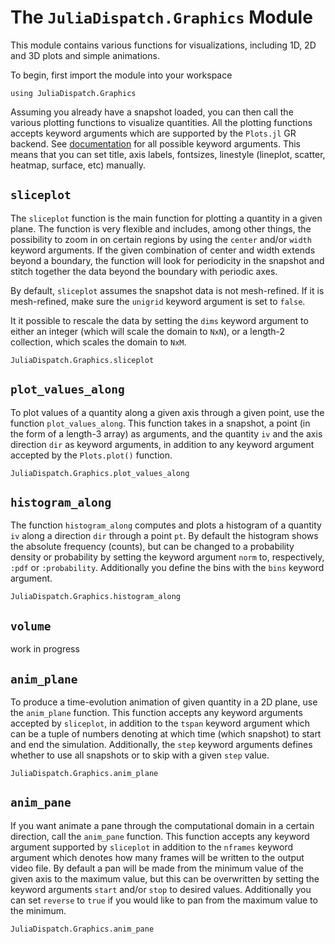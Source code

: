 # The `JuliaDispatch.Graphics` Module

This module contains various functions for visualizations, including 1D, 2D and 3D plots and simple animations.

To begin, first import the module into your workspace 

```@repl
using JuliaDispatch.Graphics
```

Assuming you already have a snapshot loaded, you can then call the various plotting functions to visualize quantities. All the plotting functions accepts keyword arguments which are supported by the `Plots.jl` GR backend. See [documentation](http://docs.juliaplots.org/latest/generated/gr/) for all possible keyword arguments. This means that you can set title, axis labels, fontsizes, linestyle (lineplot, scatter, heatmap, surface, etc) manually. 

## `sliceplot`

The `sliceplot` function is the main function for plotting a quantity in a given plane. The function is very flexible and includes, among other things, the possibility to zoom in on certain regions by using the `center` and/or `width` keyword arguments. If the given combination of center and width extends beyond a boundary, the function will look for periodicity in the snapshot and stitch together the data beyond the boundary with periodic axes.

By default, `sliceplot` assumes the snapshot data is not mesh-refined. If it is mesh-refined, make sure the `unigrid` keyword argument is set to `false`.

It it possible to rescale the data by setting the `dims` keyword argument to either an integer (which will scale the domain to `NxN`), or a length-2 collection, which scales the domain to `NxM`. 

```@docs
JuliaDispatch.Graphics.sliceplot
```

## `plot_values_along`

To plot values of a quantity along a given axis through a given point, use the function `plot_values_along`. This function takes in a snapshot, a point (in the form of a length-3 array) as arguments, and the quantity `iv` and the axis direction `dir` as keyword arguments, in addition to any keyword argument accepted by the `Plots.plot()` function.

```@docs
JuliaDispatch.Graphics.plot_values_along
```

## `histogram_along`

The function `histogram_along` computes and plots a histogram of a quantity `iv` along a direction `dir` through a point `pt`. By default the histogram shows the absolute frequency (counts), but can be changed to a probability density or probability by setting the keyword argument `norm` to, respectively, `:pdf` or `:probability`. Additionally you define the bins with the `bins` keyword argument. 

```@docs
JuliaDispatch.Graphics.histogram_along
```

## `volume`

work in progress

## `anim_plane`

To produce a time-evolution animation of given quantity in a 2D plane, use the `anim_plane` function. This function accepts any keyword arguments accepted by `sliceplot`, in addition to the `tspan` keyword argument which can be a tuple of numbers denoting at which time (which snapshot) to start and end the simulation. Additionally, the `step` keyword arguments defines whether to use all snapshots or to skip with a given `step` value.

```@docs
JuliaDispatch.Graphics.anim_plane
```

## `anim_pane`

If you want animate a pane through the computational domain in a certain direction, call the `anim_pane` function. This function accepts any keyword argument supported by `sliceplot` in addition to the `nframes` keyword argument which denotes how many frames will be written to the output video file. By default a pan will be made from the minimum value of the given axis to the maximum value, but this can be overwritten by setting the keyword arguments `start` and/or `stop` to desired values. Additionally you can set `reverse` to `true` if you would like to pan from the maximum value to the minimum. 

```@docs
JuliaDispatch.Graphics.anim_pane
```